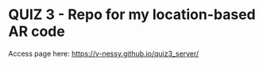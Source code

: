 # QUIZ 3 - Repo for my location-based AR code

Access page here: https://v-nessy.github.io/quiz3_server/